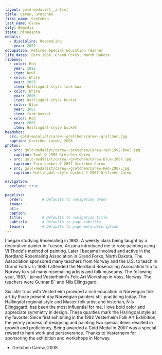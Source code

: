 ```yaml
---
layout: gold-medalist__artist
title: Carew, Gretchen
first_name: Gretchen 
last_name: Carew
city: Bemidji
state: Minnesota
medals: 
  - discipline: Rosemaling
    year: 2007
occupation: Retired Special Education Teacher
life_dates: Born 1936, Grand Forks, North Dakota
ribbons:
  - color: Red
    year: 1992
    item: bowl
  - color: White
    year: 2003
    item: Hallingdal-style lock box
  - color: White
    year: 2006
    item: Hallingdal-style bucket
  - color: Blue
    year: 2007
    item: farm basket
  - color: Red
    year: 2007
    item: Hallingdal-style bucket
headshot:
  src: gold-medalist/carew--gretchen/carew--gretchen.jpg
  caption: Gretchen Carew, 2008
photos:
  - src: gold-medalist/carew--gretchen/Carew-red-1992-bowl.jpg
    caption: Bowl © 1992 Gretchen Carew
  - src: gold-medalist/carew--gretchen/Carew-Blue-2007.jpg
    caption: Farm basket © 2007 Gretchen Carew
  - src: gold-medalist/carew--gretchen/Carew-Red-2007.jpg
    caption: Hallingdal-style bucket © 2007 Gretchen Carew

navigation:
  exclude: true

pagelist:
  order:         # Defaults to navigation order  
  image: ~
  alt:
  caption:
  title:         # Defaults to navigation title
  subtitle:      # Defaults to page subtitle
  teaser:        # Defaults to page meta-description  
---
```

I began studying Rosemaling in 1982.  A weekly class being taught by a decorative painter in Tucson, Arizona introduced me to rose painting using Vi Thode's method of painting.  Later I became involved and active in the Nordland Rosemaling Association in Grand Forks, North Dakota.  The Association sponsored many teachers from Norway and the U.S. to teach in Grand Forks.  In 1986 I attended the Nordland Rosemaling Association trip to Norway to visit many rosemaling artists and folk museums. The following year, 1987, I joined Vesterheim's Folk Art Workshop in Voss, Norway.  The teachers were Gunnar B¯  and Nils Ellingsgard.

Six later trips with Vesterheim provided a rich education in Norwegian folk art by those present day Norwegian painters still practicing today.   The Hallingdal regional style and Master folk artist and historian, Nils Ellingsgard, has been the most influential for me.  I love bold color and appreciate symmetry in design. These qualities mark the Hallingdal style as my favorite.   Since first exhibiting in the 1992 Vesterheim Folk Art Exhibition, the yearly process of designing and painting two special items resulted in growth and proficiency.  Being awarded a Gold Medal in 2007 was a special reward to hard work and perseverance.  Thanks to Vesterheim for sponsoring the exhibition and workshops in Norway. 

- Gretchen Carew, 2008

